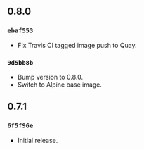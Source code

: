 ## 0.8.0

### `ebaf553`

- Fix Travis CI tagged image push to Quay.

### `9d5bb8b`

- Bump version to 0.8.0.
- Switch to Alpine base image.

## 0.7.1

### `6f5f96e`

- Initial release.
